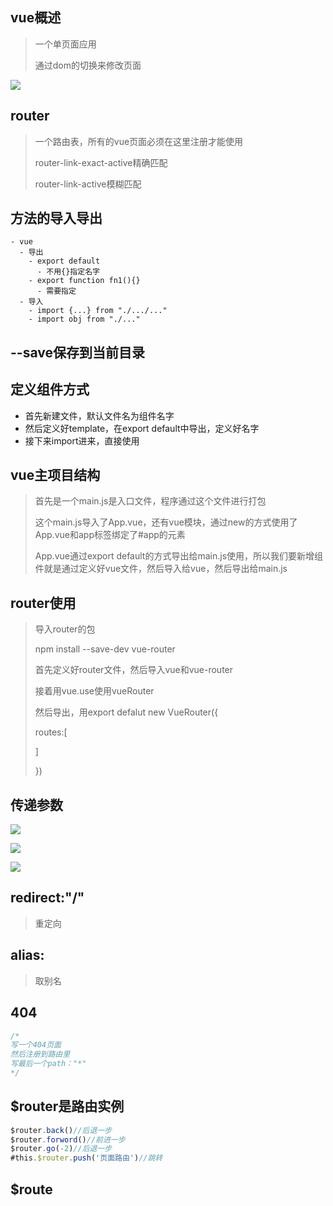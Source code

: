 ## vue概述

> 一个单页面应用
>
> 通过dom的切换来修改页面

![](file://C:\Personal\Documents\IkMarkdown\.assets\1月25日vue.md37619.1287058.png)

## router

> 一个路由表，所有的vue页面必须在这里注册才能使用
>
> router-link-exact-active精确匹配
>
> router-link-active模糊匹配

## 方法的导入导出

```mindmap
- vue
  - 导出
    - export default
      - 不用{}指定名字
    - export function fn1(){}
      - 需要指定
  - 导入
    - import {...} from "./.../..."
    - import obj from "./..."
```

## --save保存到当前目录

## 定义组件方式

- 首先新建文件，默认文件名为组件名字
- 然后定义好template，在export default中导出，定义好名字
- 接下来import进来，直接使用

## vue主项目结构

> 首先是一个main.js是入口文件，程序通过这个文件进行打包
>
> 这个main.js导入了App.vue，还有vue模块，通过new的方式使用了App.vue和app标签绑定了#app的元素
>
> App.vue通过export default的方式导出给main.js使用，所以我们要新增组件就是通过定义好vue文件，然后导入给vue，然后导出给main.js

## router使用

> 导入router的包
>
> npm install --save-dev vue-router
>
> 首先定义好router文件，然后导入vue和vue-router
>
> 接着用vue.use使用vueRouter
>
> 然后导出，用export defalut new VueRouter({
>
> routes:[
>
> ]
>
> })

## 传递参数

![](file://C:\Personal\Documents\IkMarkdown\.assets\1月25日vue.md51946.6911813.png)

![](file://C:\Personal\Documents\IkMarkdown\.assets\1月25日vue.md52376.5114536.png)

![](file://C:\Personal\Documents\IkMarkdown\.assets\1月25日vue.md52399.0476767.png)

## redirect:"/"

> 重定向

## alias:

> 取别名

## 404

```javascript
/*
写一个404页面
然后注册到路由里
写最后一个path："*"
*/
```

## $router是路由实例

```javascript
$router.back()//后退一步
$router.forword()//前进一步
$router.go(-2)//后退一步
#this.$router.push('页面路由')//跳转
```

## $route
